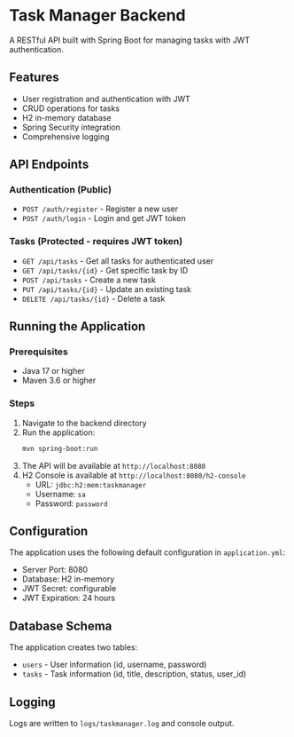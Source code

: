 # Task Manager Backend

A RESTful API built with Spring Boot for managing tasks with JWT authentication.

## Features

- User registration and authentication with JWT
- CRUD operations for tasks
- H2 in-memory database
- Spring Security integration
- Comprehensive logging

## API Endpoints

### Authentication (Public)
- `POST /auth/register` - Register a new user
- `POST /auth/login` - Login and get JWT token

### Tasks (Protected - requires JWT token)
- `GET /api/tasks` - Get all tasks for authenticated user
- `GET /api/tasks/{id}` - Get specific task by ID
- `POST /api/tasks` - Create a new task
- `PUT /api/tasks/{id}` - Update an existing task
- `DELETE /api/tasks/{id}` - Delete a task

## Running the Application

### Prerequisites
- Java 17 or higher
- Maven 3.6 or higher

### Steps
1. Navigate to the backend directory
2. Run the application:
   ```bash
   mvn spring-boot:run
   ```
3. The API will be available at `http://localhost:8080`
4. H2 Console is available at `http://localhost:8080/h2-console`
   - URL: `jdbc:h2:mem:taskmanager`
   - Username: `sa`
   - Password: `password`

## Configuration

The application uses the following default configuration in `application.yml`:
- Server Port: 8080
- Database: H2 in-memory
- JWT Secret: configurable
- JWT Expiration: 24 hours

## Database Schema

The application creates two tables:
- `users` - User information (id, username, password)
- `tasks` - Task information (id, title, description, status, user_id)

## Logging

Logs are written to `logs/taskmanager.log` and console output.